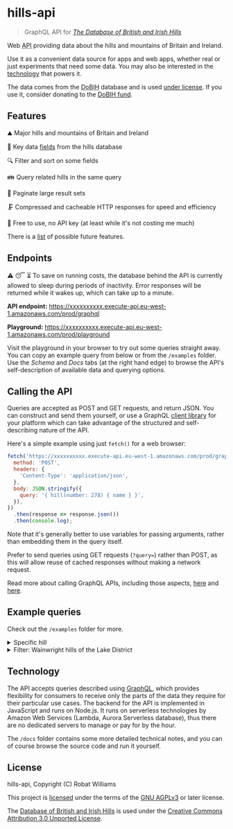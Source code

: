 # hills-api

> GraphQL API for [_The Database of British and Irish Hills_](http://www.hills-database.co.uk/)

Web <abbr title="Application Programming Interface">API</abbr> providing data about the hills and mountains of Britain and Ireland.

Use it as a convenient data source for apps and web apps, whether real or just experiments that need some data. You may also be interested in the [technology](#technology) that powers it.

The data comes from the <abbr title="Database of British and Irish Hills">DoBIH</abbr> database and is used [under license](#license). If you use it, consider donating to the [DoBIH fund](http://www.hills-database.co.uk/downloads.html).

## Features

⛰️ Major hills and mountains of Britain and Ireland

📝 Key data [fields](docs/fields-hills-database.md) from the hills database

🔍 Filter and sort on some fields

👪 Query related hills in the same query

🚚 Paginate large result sets

🗜️ Compressed and cacheable HTTP responses for speed and efficiency

👐 Free to use, no API key (at least while it's not costing me much)

There is a [list](docs/backlog.md) of possible future features.

## Endpoints

⚠️ 😴 ⏳ To save on running costs, the database behind the API is currently allowed to sleep during periods of inactivity. Error responses will be returned while it wakes up, which can take up to a minute.

**API endpoint:** https://xxxxxxxxxx.execute-api.eu-west-1.amazonaws.com/prod/graphql

**Playground:** https://xxxxxxxxxx.execute-api.eu-west-1.amazonaws.com/prod/playground

Visit the playground in your browser to try out some queries straight away. You can copy an example query from below or from the `/examples` folder. Use the _Schema_ and _Docs_ tabs (at the right hand edge) to browse the API's self-description of available data and querying options.

## Calling the API

Queries are accepted as POST and GET requests, and return JSON. You can construct and send them yourself, or use a GraphQL [client library](https://github.com/chentsulin/awesome-graphql) for your platform which can take advantage of the structured and self-describing nature of the API.

Here's a simple example using just `fetch()` for a web browser:

```javascript
fetch('https://xxxxxxxxxx.execute-api.eu-west-1.amazonaws.com/prod/graphql', {
  method: 'POST',
  headers: {
    'Content-Type': 'application/json',
  },
  body: JSON.stringify({
    query: '{ hill(number: 278) { name } }',
  }),
})
  .then(response => response.json())
  .then(console.log);
```

Note that it's generally better to use variables for passing arguments, rather than embedding them in the query itself.

Prefer to send queries using GET requests (`?query=`) rather than POST, as this will allow reuse of cached responses without making a network request.

Read more about calling GraphQL APIs, including those aspects, [here](https://graphql.org/graphql-js/graphql-clients/) and [here](https://graphql.org/learn/serving-over-http/).

## Example queries

Check out the `/examples` folder for more.

<details>
<summary>Specific hill</summary>

```graphql
{
  hill(number: 278) {
    countries {
      name
    }
    height(unit: METRES)
    name
  }
}
```

</details>

<details>
<summary>Filter: Wainwright hills of the Lake District</summary>

```graphql
{
  hills(filter: { lists: { id: { inc: WAINWRIGHT } } }) {
    name
  }
}
```

</details>

## Technology

The API accepts queries described using [GraphQL](https://graphql.org/), which provides flexibility for consumers to receive only the parts of the data they require for their particular use cases. The backend for the API is implemented in JavaScript and runs on Node.js. It runs on serverless technologies by Amazon Web Services (Lambda, Aurora Serverless database), thus there are no dedicated servers to manage or pay for by the hour.

The `/docs` folder contains some more detailed technical notes, and you can of course browse the source code and run it yourself.

## License

hills-api, Copyright (C) Robat Williams

This project is [licensed](LICENSE.txt) under the terms of the [GNU AGPLv3](https://choosealicense.com/licenses/agpl-3.0/) or later license.

The [Database of British and Irish Hills](http://www.hills-database.co.uk/) is used under the [Creative Commons Attribution 3.0 Unported License](http://creativecommons.org/licenses/by/3.0/deed.en_GB).
